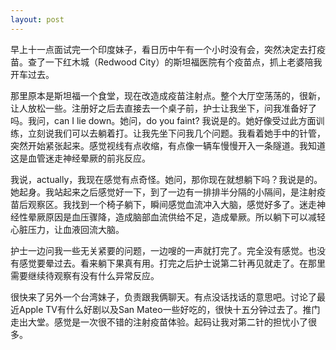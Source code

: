 ```yaml
---
layout: post
---
```


早上十一点面试完一个印度妹子，看日历中午有一个小时没有会，突然决定去打疫苗。查了一下红木城（Redwood City）的斯坦福医院有个疫苗点，抓上老婆陪我开车过去。

那里原本是斯坦福一个食堂，现在改造成疫苗注射点。整个大厅空荡荡的，很新，让人放松一些。注册好之后去直接去一个桌子前，护士让我坐下，问我准备好了吗。我问，can I lie down。她问，do you faint? 我说是的。她好像受过此方面训练，立刻说我们可以去躺着打。让我先坐下问我几个问题。我看着她手中的针管，突然开始紧张起来。感觉视线有点收缩，有点像一辆车慢慢开入一条隧道。我知道这是血管迷走神经晕厥的前兆反应。

我说，actually，我现在感觉有点奇怪。她问，那你现在就想躺下吗？我说是的。她起身。我站起来之后感觉好一下，到了一边有一排排半分隔的小隔间，是注射疫苗后观察区。我找到一个椅子躺下，瞬间感觉血流冲入大脑，感觉好多了。迷走神经性晕厥原因是血压骤降，造成脑部血流供给不足，造成晕厥。所以躺下可以减轻心脏压力，让血液回流大脑。

护士一边问我一些无关紧要的问题，一边嗖的一声就打完了。完全没有感觉。也没有感觉要晕过去。看来躺下果真有用。打完之后护士说第二针再见就走了。在那里需要继续待观察有没有什么异常反应。

很快来了另外一个台湾妹子，负责跟我俩聊天。有点没话找话的意思吧。讨论了最近Apple TV有什么好剧以及San Mateo一些好吃的，很快十五分钟过去了。推门走出大堂。感觉是一次很不错的注射疫苗体验。起码让我对第二针的担忧小了很多。

